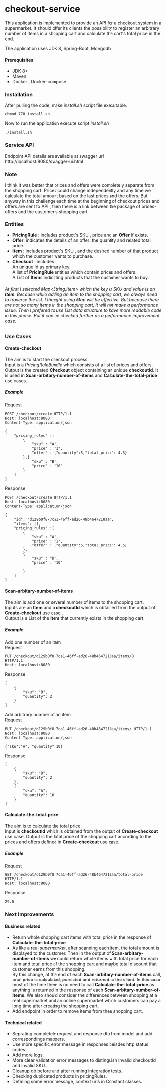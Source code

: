 # checkout-service
This application is implemented to provide an API for a checkout system in a
supermarket. It should offer its clients the possibility to register an arbitrary number of items in a shopping cart and
calculate the cart's total price in the end.

The application uses JDK 8, Spring-Boot, Mongodb.  


#### Prerequisites
+ JDK 8+
+ Maven
+ Docker , Docker-compose
### Installation
After pulling the code, make *install.sh* script file executable.
```
chmod 770 install.sh
```
Now to run the application execute script *install.sh*
```
./install.sh
```
### Service API
Endpoint API details are available at swagger url http://localhost:8080/swagger-ui.html

### Note
I think it was better that prices and offers were completely separate from the shopping cart. Prices could change independently and
any time we calculate the total amount based on the last prices and the offers.
But anyway in this challenge each time at the beginning of checkout prices and offers are sent to API , then there is a link between the package of prices-offers and the customer's shopping cart.

### Entities
* **PricingRule** : includes product's SKU , price and an **Offer** if exists. 
* **Offer**: indicates the details of an offer: the quantity and related total price. 
* **Item** : includes product's SKU , and the desired number of that product which the customer wants to purchase.
* **Checkout** : includes </br>
An unique Id as primary key. <br />
A list of **PricingRule** entities which contain prices and offers. <br />
A List of **Item**s indicating products that the customer wants to buy.<br />
###### At first I selected *Map<String,Item>* which the key is SKU and value is an **Item**. Because while adding an item to the shopping cart, we always need to traverse the list. I thought using *Map* will be effective. But because there are not so many items in the shopping cart, it will not make a performance issue. Then I prefered to use *List* data structure to have more readable code in this phase. But it can be checked further as a performance  improvement case. 
        

### Use Cases
#### Create-checkout
The aim is to start the checkout process. <br />
Input is a *PricingRuleBundle* which consists of a list of prices and offers.<br />
Output is the created **Checkout** object containing an unique **checkoutId**. It is used in **Scan-arbitary-number-of-items** and **Calculate-the-total-price** use cases.

##### Example
Request
```
POST /checkout/create HTTP/1.1
Host: localhost:8080
Content-Type: application/json

{
    "pricing_rules" :[
        {
            "sku" : "A",
            "price" : "1",
            "offer" : {"quantity":5,"total_price": 4.5}
        },{
            "sku" : "B",
            "price" : "10"
        }
    ]
}
```
Response
```
POST /checkout/create HTTP/1.1
Host: localhost:8080
Content-Type: application/json

{
    "id": "d129b0f8-7ca1-46ff-ad26-48b4647210aa",
    "items": [],
    "pricing_rules" :[
        {
            "sku" : "A",
            "price" : "1",
            "offer" : {"quantity":5,"total_price": 4.5}
        },
        {
            "sku" : "B",
            "price" : "10"
         
        }
    ]
}
```
#### Scan-arbitary-number-of-items 
The aim is add one or several number of items to the shopping cart.<br />
Inputs are an **Item** and a **checkoutId** which is obtained from the output of **Create-checkout** use case .<br />
Output is a List of the **Item** that currently exists in the shopping cart.
##### Example
Add one number of an item <br />
Request
```
PUT /checkout/d129b0f8-7ca1-46ff-ad26-48b4647210aa/items/B 
HTTP/1.1
Host: localhost:8080
```
Response
```
[
    {
        "sku": "B",
        "quantity": 2
    }
]
```
Add arbitrary number of an item <br />
Request
```
PUT /checkout/d129b0f8-7ca1-46ff-ad26-48b4647210aa/items/ HTTP/1.1
Host: localhost:8080
Content-Type: application/json

{"sku":"A", "quantity":10}
```
Response
```
[
    {
        "sku": "B",
        "quantity": 2
    },
    {
        "sku": "A",
        "quantity": 10
    }
]
```
        
#### Calculate-the-total-price 
The aim is to calculate the total price.<br />
Input is **checkoutId** which is obtained from the output of **Create-checkout** use case.
Output is the total price of the shopping cart according to the prices and offers defined in **Create-checkout** use case. 
##### Example
Request
```
GET /checkout/d129b0f8-7ca1-46ff-ad26-48b4647210aa/total-price 
HTTP/1.1
Host: localhost:8080
```
Response
```
29.0
```
###

### Next Improvements
#### Business related 
+ Return whole shopping cart items with total price in the response of **Calculate-the-total-price**
+ As like a real *supermarket*, after scanning each item, the total amount is displayed to the customer. Then in the output of **Scan-arbitary-number-of-items** we could return whole items with total price for each item and total price of the shopping cart and maybe total discount that customer earns from this shopping.       
By this change, at the end of each **Scan-arbitary-number-of-items** call, total price is calculated, persisted and returned to the client. In this case most of the time there is no need to call **Calculate-the-total-price** as anything is returned in the response of each **Scan-arbitary-number-of-items**. We also should consider the differences between shopping at a real supermarket and an online supermarket which customers can pay a long time after creating the shopping cart.<br />
+ Add endpoint in order to remove items from then shopping cart.


#### Technical related
+ Seprating completely request and response dto from model and add correspondings mappers.
+ Use more specific error message in responses beisdes http status codes.
+ Add more logs.
+ More clear validation error messages to distinguish invalid checkoutId and invalid SKU.
+ Cleanup db before and after running integration tests.
+ Checking duplicated products in pricingRules.
+ Defining some error message, context urls in Constant classes.
